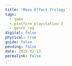 ```yaml
---
title: 'Mass Effect Trilogy'
tags:
  - game
  - platform_playstation-3
  - genre_rpg
digital: false
physical: true
guide: false
pending: false
date: 2015-02-13
permalink: false
---
```

